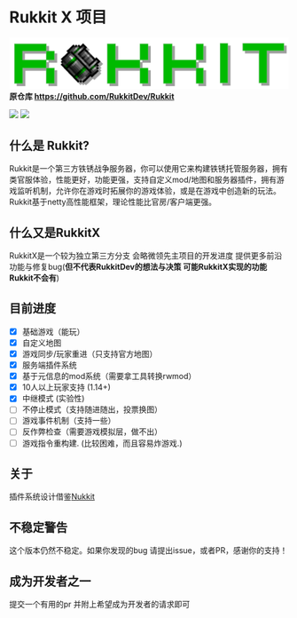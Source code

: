 # Rukkit X 项目
![RukkitLogo](rukkit.png)
**原仓库 https://github.com/RukkitDev/Rukkit**


[![](https://img.shields.io/badge/QQ群-751977820-red.svg)](http://qm.qq.com/cgi-bin/qm/qr?_wv=1027&k=ekpIy0vjVhGpCZ5cpszxP6vaR9nRIaFc&authKey=wtgSzxj7uZ7zk%2F4GO20B%2FWVXP9WcZMC7c2FMynjZkx8B%2BkntiSeybBZZ6O3g7p90&noverify=0&group_code=751977820)
[![](https://img.shields.io/badge/Discord-link-purple.svg)](https://discord.gg/JJJ6GST)

## 什么是 Rukkit?
Rukkit是一个第三方铁锈战争服务器，你可以使用它来构建铁锈托管服务器，拥有类官服体验，性能更好，功能更强，支持自定义mod/地图和服务器插件，拥有游戏监听机制，允许你在游戏时拓展你的游戏体验，或是在游戏中创造新的玩法。Rukkit基于netty高性能框架，理论性能比官房/客户端更强。
## 什么又是RukkitX
RukkitX是一个较为独立第三方分支 会略微领先主项目的开发进度 提供更多前沿功能与修复bug(**但不代表RukkitDev的想法与决策 可能RukkitX实现的功能 Rukkit不会有**)

## 目前进度
- [x] 基础游戏（能玩）
- [x] 自定义地图
- [x] 游戏同步/玩家重进（只支持官方地图）
- [x] 服务端插件系统
- [x] 基于元信息的mod系统（需要拿工具转换rwmod）
- [x] 10人以上玩家支持 (1.14+)
- [X] 中继模式 (实验性)
- [ ] 不停止模式（支持随进随出，投票换图）
- [ ] 游戏事件机制（支持一些）
- [ ] 反作弊检查（需要游戏模拟层，做不出）
- [ ] 游戏指令重构建. (比较困难，而且容易炸游戏.)

## 关于
插件系统设计借鉴[Nukkit](https://github.com/Nukkit/Nukkit)

## 不稳定警告
这个版本仍然不稳定。如果你发现的bug 请提出issue，或者PR，感谢你的支持！

## 成为开发者之一
提交一个有用的pr 并附上希望成为开发者的请求即可
